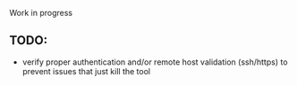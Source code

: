 Work in progress

## TODO:

* verify proper authentication and/or remote host validation (ssh/https) to prevent issues that just kill
  the tool
